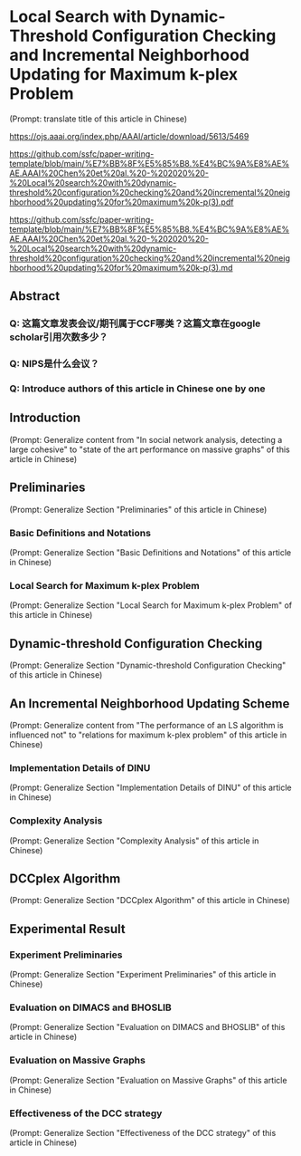 # Local Search with Dynamic-Threshold Configuration Checking and Incremental Neighborhood Updating for Maximum k-plex Problem

(Prompt: translate title of this article in Chinese)

https://ojs.aaai.org/index.php/AAAI/article/download/5613/5469

https://github.com/ssfc/paper-writing-template/blob/main/%E7%BB%8F%E5%85%B8.%E4%BC%9A%E8%AE%AE.AAAI%20Chen%20et%20al.%20-%202020%20-%20Local%20search%20with%20dynamic-threshold%20configuration%20checking%20and%20incremental%20neighborhood%20updating%20for%20maximum%20k-p(3).pdf

https://github.com/ssfc/paper-writing-template/blob/main/%E7%BB%8F%E5%85%B8.%E4%BC%9A%E8%AE%AE.AAAI%20Chen%20et%20al.%20-%202020%20-%20Local%20search%20with%20dynamic-threshold%20configuration%20checking%20and%20incremental%20neighborhood%20updating%20for%20maximum%20k-p(3).md

## Abstract

### Q: 这篇文章发表会议/期刊属于CCF哪类？这篇文章在google scholar引用次数多少？

### Q: NIPS是什么会议？

### Q: Introduce authors of this article in Chinese one by one

## Introduction

(Prompt: Generalize content from "In social network analysis, detecting a large cohesive" to "state of the art performance on massive graphs" of this article in Chinese)

## Preliminaries

(Prompt: Generalize Section "Preliminaries" of this article in Chinese)

### Basic Definitions and Notations

(Prompt: Generalize Section "Basic Definitions and Notations" of this article in Chinese)

### Local Search for Maximum k-plex Problem

(Prompt: Generalize Section "Local Search for Maximum k-plex Problem" of this article in Chinese)

## Dynamic-threshold Configuration Checking

(Prompt: Generalize Section "Dynamic-threshold Configuration Checking" of this article in Chinese)

## An Incremental Neighborhood Updating Scheme

(Prompt: Generalize content from "The performance of an LS algorithm is influenced not" to "relations for maximum k-plex problem" of this article in Chinese)

### Implementation Details of DINU

(Prompt: Generalize Section "Implementation Details of DINU" of this article in Chinese)

### Complexity Analysis

(Prompt: Generalize Section "Complexity Analysis" of this article in Chinese)

## DCCplex Algorithm

(Prompt: Generalize Section "DCCplex Algorithm" of this article in Chinese)

## Experimental Result

### Experiment Preliminaries

(Prompt: Generalize Section "Experiment Preliminaries" of this article in Chinese)

### Evaluation on DIMACS and BHOSLIB

(Prompt: Generalize Section "Evaluation on DIMACS and BHOSLIB" of this article in Chinese)

### Evaluation on Massive Graphs

(Prompt: Generalize Section "Evaluation on Massive Graphs" of this article in Chinese)

### Effectiveness of the DCC strategy

(Prompt: Generalize Section "Effectiveness of the DCC strategy" of this article in Chinese)